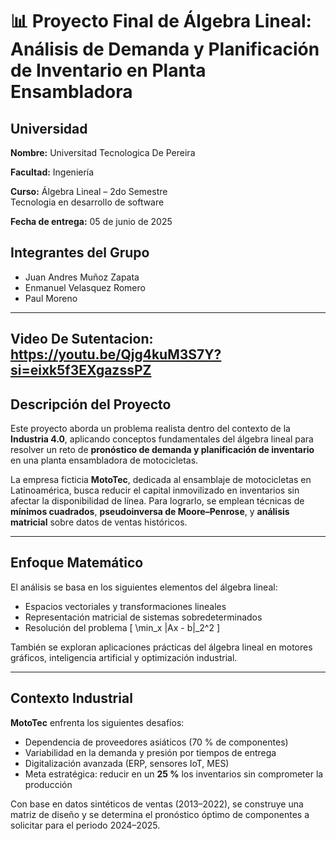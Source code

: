 # 📊 Proyecto Final de Álgebra Lineal: Análisis de Demanda y Planificación de Inventario en Planta Ensambladora

## Universidad
**Nombre:** Universitad Tecnologica De Pereira

**Facultad:** Ingeniería  

**Curso:** Álgebra Lineal – 2do Semestre  
          Tecnologia en desarrollo de software
          
**Fecha de entrega:** 05 de junio de 2025

## Integrantes del Grupo
- Juan Andres Muñoz Zapata
- Enmanuel Velasquez Romero
- Paul Moreno

---

## Video De Sutentacion: https://youtu.be/Qjg4kuM3S7Y?si=eixk5f3EXgazssPZ

## Descripción del Proyecto

Este proyecto aborda un problema realista dentro del contexto de la **Industria 4.0**, aplicando conceptos fundamentales del álgebra lineal para resolver un reto de **pronóstico de demanda y planificación de inventario** en una planta ensambladora de motocicletas.

La empresa ficticia **MotoTec**, dedicada al ensamblaje de motocicletas en Latinoamérica, busca reducir el capital inmovilizado en inventarios sin afectar la disponibilidad de línea. Para lograrlo, se emplean técnicas de **mínimos cuadrados**, **pseudoinversa de Moore–Penrose**, y **análisis matricial** sobre datos de ventas históricos.

---

## Enfoque Matemático

El análisis se basa en los siguientes elementos del álgebra lineal:

- Espacios vectoriales y transformaciones lineales
- Representación matricial de sistemas sobredeterminados
- Resolución del problema 
  \[
  \min_x \|Ax - b\|_2^2
  \]

También se exploran aplicaciones prácticas del álgebra lineal en motores gráficos, inteligencia artificial y optimización industrial.

---

## Contexto Industrial

**MotoTec** enfrenta los siguientes desafíos:

- Dependencia de proveedores asiáticos (70 % de componentes)
- Variabilidad en la demanda y presión por tiempos de entrega
- Digitalización avanzada (ERP, sensores IoT, MES)
- Meta estratégica: reducir en un **25 %** los inventarios sin comprometer la producción

Con base en datos sintéticos de ventas (2013–2022), se construye una matriz de diseño y se determina el pronóstico óptimo de componentes a solicitar para el periodo 2024–2025.


